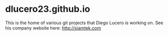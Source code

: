 dlucero23.github.io
===================

This is the home of various git projects that Diego Lucero is working on.  See his company website here: http://siamtek.com

